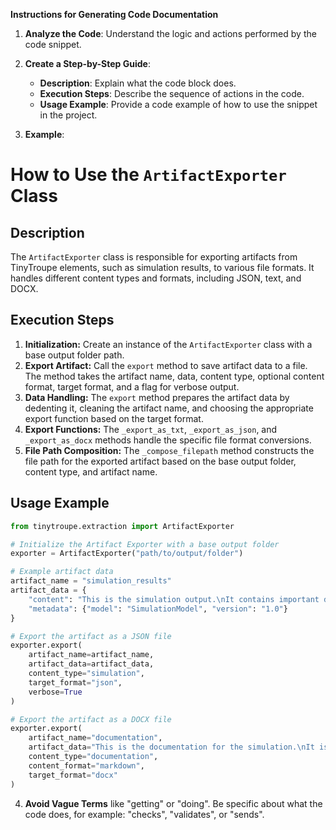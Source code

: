 **Instructions for Generating Code Documentation**

1. **Analyze the Code**: Understand the logic and actions performed by the code snippet.

2. **Create a Step-by-Step Guide**:
    - **Description**: Explain what the code block does.
    - **Execution Steps**: Describe the sequence of actions in the code.
    - **Usage Example**: Provide a code example of how to use the snippet in the project.

3. **Example**:

How to Use the `ArtifactExporter` Class
=========================================================================================

Description
-------------------------
The `ArtifactExporter` class is responsible for exporting artifacts from TinyTroupe elements, such as simulation results, to various file formats. It handles different content types and formats, including JSON, text, and DOCX.

Execution Steps
-------------------------
1. **Initialization:** Create an instance of the `ArtifactExporter` class with a base output folder path.
2. **Export Artifact:** Call the `export` method to save artifact data to a file. The method takes the artifact name, data, content type, optional content format, target format, and a flag for verbose output.
3. **Data Handling:** The `export` method prepares the artifact data by dedenting it, cleaning the artifact name, and choosing the appropriate export function based on the target format.
4. **Export Functions:**  The `_export_as_txt`, `_export_as_json`, and `_export_as_docx` methods handle the specific file format conversions.
5. **File Path Composition:** The `_compose_filepath` method constructs the file path for the exported artifact based on the base output folder, content type, and artifact name.

Usage Example
-------------------------

```python
from tinytroupe.extraction import ArtifactExporter

# Initialize the Artifact Exporter with a base output folder
exporter = ArtifactExporter("path/to/output/folder")

# Example artifact data
artifact_name = "simulation_results"
artifact_data = {
    "content": "This is the simulation output.\nIt contains important data.",
    "metadata": {"model": "SimulationModel", "version": "1.0"}
}

# Export the artifact as a JSON file
exporter.export(
    artifact_name=artifact_name,
    artifact_data=artifact_data,
    content_type="simulation",
    target_format="json",
    verbose=True
)

# Export the artifact as a DOCX file
exporter.export(
    artifact_name="documentation",
    artifact_data="This is the documentation for the simulation.\nIt is written in Markdown.",
    content_type="documentation",
    content_format="markdown",
    target_format="docx"
)
```

4. **Avoid Vague Terms** like "getting" or "doing". Be specific about what the code does, for example: "checks", "validates", or "sends".